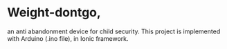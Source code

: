 # Weight-dontgo,
an anti abandonment device for child security.
This project is implemented with Arduino (.ino file), in Ionic framework. 


